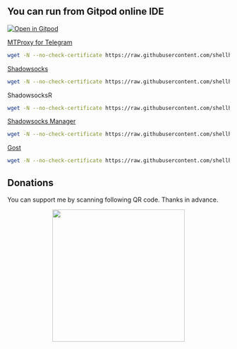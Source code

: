 ## You can run from Gitpod online IDE
[![Open in Gitpod](https://gitpod.io/button/open-in-gitpod.svg)](https://gitpod.io/#https://github.com/shellhub/shell)&nbsp;

[MTProxy for Telegram](https://github.com/shellhub/blog/issues/12)
``` bash
wget -N --no-check-certificate https://raw.githubusercontent.com/shellhub/shell/master/proxy/mt_proxy.sh && chmod +x mt_proxy.sh && ./mt_proxy.sh
```

[Shadowsocks](https://github.com/shellhub/blog/issues/18)
``` bash
wget -N --no-check-certificate https://raw.githubusercontent.com/shellhub/shell/master/proxy/shadowsocks.sh && chmod +x shadowsocks.sh && ./shadowsocks.sh
```

ShadowsocksR
``` bash
wget -N --no-check-certificate https://raw.githubusercontent.com/shellhub/shell/master/shadowsocksr.sh && chmod +x shadowsocksr.sh && ./shadowsocksr.sh
```

[Shadowsocks Manager](https://github.com/shellhub/blog/issues/33)
``` bash
wget -N --no-check-certificate https://raw.githubusercontent.com/shellhub/shell/master/ssmgr/ssmgr.sh && chmod +x ssmgr.sh && ./ssmgr.sh
```

[Gost](https://github.com/shellhub/shell/blob/master/gost-multi.sh)
  ``` bash
  wget -N --no-check-certificate https://raw.githubusercontent.com/shellhub/shell/master/gost-multi.sh && chmod +x gost-multi.sh && ./gost-multi.sh
  ```

## Donations

You can support me by scanning following QR code. Thanks in advance.
<div align=center><img src="donate.png" width = "300" div align=center />
